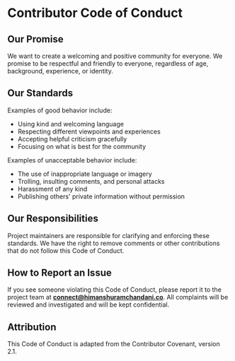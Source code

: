 # Contributor Code of Conduct

## Our Promise
We want to create a welcoming and positive community for everyone. We promise to be respectful and friendly to everyone, regardless of age, background, experience, or identity.

## Our Standards
Examples of good behavior include:
*   Using kind and welcoming language
*   Respecting different viewpoints and experiences
*   Accepting helpful criticism gracefully
*   Focusing on what is best for the community

Examples of unacceptable behavior include:
*   The use of inappropriate language or imagery
*   Trolling, insulting comments, and personal attacks
*   Harassment of any kind
*   Publishing others' private information without permission

## Our Responsibilities
Project maintainers are responsible for clarifying and enforcing these standards. We have the right to remove comments or other contributions that do not follow this Code of Conduct.

## How to Report an Issue
If you see someone violating this Code of Conduct, please report it to the project team at **connect@himanshuramchandani.co**. All complaints will be reviewed and investigated and will be kept confidential.

## Attribution
This Code of Conduct is adapted from the Contributor Covenant, version 2.1.